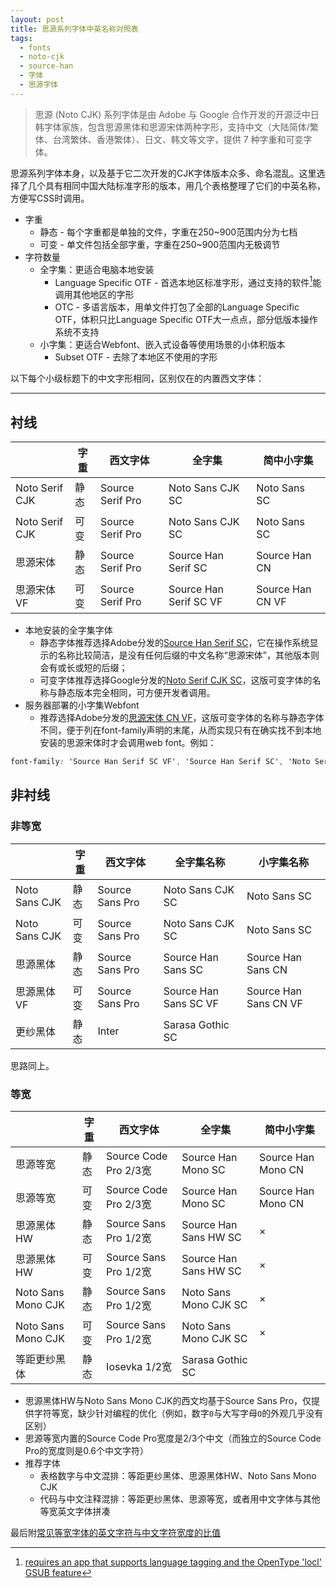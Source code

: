 ```yaml
---
layout: post
title: 思源系列字体中英名称对照表
tags:
  - fonts
  - noto-cjk
  - source-han
  - 字体
  - 思源字体
---
```


> 思源 (Noto CJK) 系列字体是由 Adobe 与 Google 合作开发的开源泛中日韩字体家族，包含思源黑体和思源宋体两种字形，支持中文（大陆简体/繁体、台湾繁体、香港繁体）、日文、韩文等文字，提供 7 种字重和可变字体。

思源系列字体本身，以及基于它二次开发的CJK字体版本众多、命名混乱。这里选择了几个具有相同中国大陆标准字形的版本，用几个表格整理了它们的中英名称，方便写CSS时调用。

- 字重
	- 静态 - 每个字重都是单独的文件，字重在250~900范围内分为七档
	- 可变 - 单文件包括全部字重，字重在250~900范围内无极调节
- 字符数量
	- 全字集：更适合电脑本地安装
		- Language Specific OTF - 首选本地区标准字形，通过支持的软件[^1]能调用其他地区的字形
		- OTC - 多语言版本，用单文件打包了全部的Language Specific OTF，体积只比Language Specific OTF大一点点，部分低版本操作系统不支持
	- 小字集：更适合Webfont、嵌入式设备等使用场景的小体积版本
		- Subset OTF - 去除了本地区不使用的字形

[^1]: [requires an app that supports language tagging and the OpenType 'locl' GSUB feature](https://github.com/adobe-fonts/source-han-sans/tree/release?tab=readme-ov-file#language-specific-variable-fonts)

以下每个小级标题下的中文字形相同，区别仅在的内置西文字体：

---

## 衬线

|                | 字重  | 西文字体             | 全字集                    | 简中小字集            |
| -------------- | --- | ---------------- | ---------------------- | ---------------- |
| Noto Serif CJK | 静态  | Source Serif Pro | Noto Sans CJK SC       | Noto Sans SC     |
| Noto Serif CJK | 可变  | Source Serif Pro | Noto Sans CJK SC       | Noto Sans SC     |
| 思源宋体           | 静态  | Source Serif Pro | Source Han Serif SC    | Source Han CN    |
| 思源宋体 VF        | 可变  | Source Serif Pro | Source Han Serif SC VF | Source Han CN VF |

- 本地安装的全字集字体
	- 静态字体推荐选择Adobe分发的[Source Han Serif SC](https://github.com/adobe-fonts/source-han-serif/tree/release)，它在操作系统显示的名称比较简洁，是没有任何后缀的中文名称“思源宋体”，其他版本则会有或长或短的后缀；
	- 可变字体推荐选择Google分发的[Noto Serif CJK SC](https://github.com/notofonts/noto-cjk)，这版可变字体的名称与静态版本完全相同，可方便开发者调用。
- 服务器部署的小字集Webfont
    - 推荐选择Adobe分发的[思源宋体 CN VF](https://github.com/adobe-fonts/source-han-serif)，这版可变字体的名称与静态字体不同，便于列在font-family声明的末尾，从而实现只有在确实找不到本地安装的思源宋体时才会调用web font。例如：

``` CSS
font-family: 'Source Han Serif SC VF', 'Source Han Serif SC', 'Noto Serif CJK SC', 'Source Han Serif CN', 'Noto Serif SC', 'Source Han Serif CN VF', serif;
```

## 非衬线

### 非等宽

|               | 字重  | 西文字体            | 全字集名称                 | 小字集名称                 |
| ------------- | --- | --------------- | --------------------- | --------------------- |
| Noto Sans CJK | 静态  | Source Sans Pro | Noto Sans CJK SC      | Noto Sans SC          |
| Noto Sans CJK | 可变  | Source Sans Pro | Noto Sans CJK SC      | Noto Sans SC          |
| 思源黑体          | 静态  | Source Sans Pro | Source Han Sans SC    | Source Han Sans CN    |
| 思源黑体 VF       | 可变  | Source Sans Pro | Source Han Sans SC VF | Source Han Sans CN VF |
| 更纱黑体          | 静态  | Inter           | Sarasa Gothic SC      |                       |

思路同上。

### 等宽

|                    | 字重  | 西文字体                 | 全字集                   | 简中小字集              |
| ------------------ | --- | -------------------- | --------------------- | ------------------ |
| 思源等宽               | 静态  | Source Code Pro 2/3宽 | Source Han Mono SC    | Source Han Mono CN |
| 思源等宽               | 可变  | Source Code Pro 2/3宽 | Source Han Mono SC    | Source Han Mono CN |
| 思源黑体HW             | 静态  | Source Sans Pro 1/2宽 | Source Han Sans HW SC | ×                  |
| 思源黑体HW             | 可变  | Source Sans Pro 1/2宽 | Source Han Sans HW SC | ×                  |
| Noto Sans Mono CJK | 静态  | Source Sans Pro 1/2宽 | Noto Sans Mono CJK SC | ×                  |
| Noto Sans Mono CJK | 可变  | Source Sans Pro 1/2宽 | Noto Sans Mono CJK SC | ×                  |
| 等距更纱黑体             | 静态  | Iosevka 1/2宽         | Sarasa Gothic SC      |                    |

- 思源黑体HW与Noto Sans Mono CJK的西文均基于Source Sans Pro，仅提供字符等宽，缺少针对编程的优化（例如，数字`0`与大写字母`O`的外观几乎没有区别）
- 思源等宽内置的Source Code Pro宽度是2/3个中文（而独立的Source Code Pro的宽度则是0.6个中文字符）
- 推荐字体
	- 表格数字与中文混排：等距更纱黑体、思源黑体HW、Noto Sans Mono CJK
	- 代码与中文注释混排：等距更纱黑体、思源等宽，或者用中文字体与其他等宽英文字体拼凑

最后附[常见等宽字体的英文字符与中文字符宽度的比值](/lists/monospace-fonts-width)
